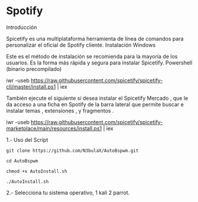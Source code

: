 # Spotify
Introducción

Spicetify es una multiplataforma herramienta de línea de comandos para personalizar el oficial de Spotify cliente.
Instalación
Windows

Este es el método de instalación se recomienda para la mayoría de los usuarios. Es la forma más rápida y segura para instalar Spicetify.
Powershell (binario precompilado)

iwr -useb https://raw.githubusercontent.com/spicetify/spicetify-cli/master/install.ps1 | iex

También ejecute el siguiente si desea instalar el Spicetify Mercado , que le da acceso a una ficha en Spotify de la barra lateral que permite buscar e instalar temas , extensiones , y fragmentos .

iwr -useb https://raw.githubusercontent.com/spicetify/spicetify-marketplace/main/resources/install.ps1 | iex

1.- Uso del Script 

```
git clone https://github.com/N3bulaX/AutoBspwm.git
```
```
cd AutoBspwm
```
```
chmod +x AutoInstall.sh
```
```
./AutoInstall.sh
```
2.- Selecciona tu sistema operativo, 1 kali 2 parrot.
